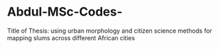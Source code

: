 # Abdul-MSc-Codes-
Title of Thesis: using urban morphology and citizen science methods for mapping slums across different African cities
